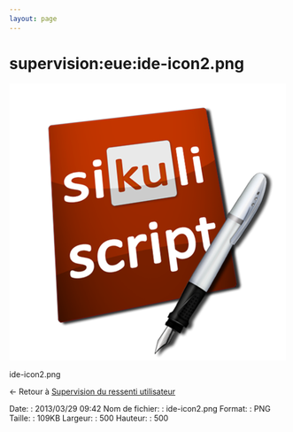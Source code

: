 ```yaml
---
layout: page
---
```


supervision:eue:ide-icon2.png
=============================

[![ide-icon2.png](../../../assets/media/supervision/eue/ide-icon2.png@cache=&w=500&h=500 "ide-icon2.png")](../../../assets/media/supervision/eue/ide-icon2.png@cache= "Afficher le fichier original")

ide-icon2.png

← Retour à [Supervision du ressenti
utilisateur](../../../supervision/eue/start.html "supervision:eue:start")

Date:
:   2013/03/29 09:42
Nom de fichier:
:   ide-icon2.png
Format:
:   PNG
Taille:
:   109KB
Largeur:
:   500
Hauteur:
:   500

